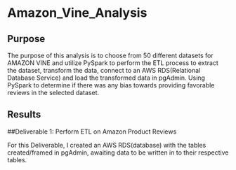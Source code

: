 # Amazon_Vine_Analysis

## Purpose

The purpose of this analysis is to choose from 50 different datasets for AMAZON VINE and utilize PySpark to perform the ETL process to extract the dataset, transform the data, connect to an AWS RDS(Relational Database Service) and load the transformed data in pgAdmin.  Using PySpark to determine if there was any bias towards providing favorable reviews in the selected dataset.

## Results

##Deliverable 1:  Perform ETL on Amazon Product Reviews

For this Deliverable, I created an AWS RDS(database) with the tables created/framed in pgAdmin, awaiting data to be written in to their respective tables.
